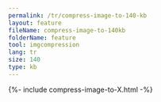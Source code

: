 ```yaml
---
permalink: /tr/compress-image-to-140-kb
layout: feature
fileName: compress-image-to-140kb
folderName: feature
tool: imgcompression
lang: tr
size: 140
type: kb
---
```


{%- include compress-image-to-X.html -%}
